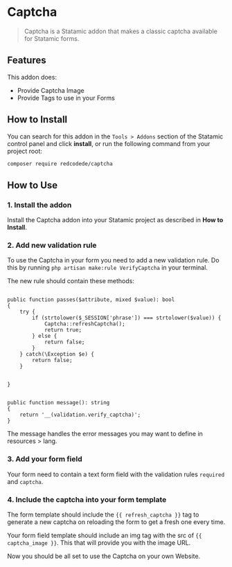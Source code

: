 # Captcha

> Captcha is a Statamic addon that makes a classic captcha available for Statamic forms.

## Features

This addon does:

- Provide Captcha Image
- Provide Tags to use in your Forms

## How to Install

You can search for this addon in the `Tools > Addons` section of the Statamic control panel and click **install**, or run the following command from your project root:

``` bash
composer require redcodede/captcha
```

## How to Use

### 1. Install the addon
Install the Captcha addon into your Statamic project as described in __How to Install__.

### 2. Add new validation rule
To use the Captcha in your form you need to add a new validation rule.
Do this by running `php artisan make:rule VerifyCaptcha` in your terminal.

The new rule should contain these methods:

<code>
public function passes($attribute, mixed $value): bool
{
    try {
        if (strtolower($_SESSION['phrase']) === strtolower($value)) {
            Captcha::refreshCaptcha();
            return true;
        } else {
            return false;
        }
    } catch(\Exception $e) {
        return false;
    }

}
</code>

<code>
public function message(): string
{
    return '__(validation.verify_captcha)';
}
</code>

The message handles the error messages you may want to define in resources > lang.

### 3. Add your form field
Your form need to contain a text form field with the validation rules `required` and `captcha`.

### 4. Include the captcha into your form template
The form template should include the `{{ refresh_captcha }}` tag to generate a new captcha on reloading the form to get a fresh one every time.

Your form field template should include an img tag with the src of `{{ captcha_image }}`. 
This that will provide you with the image URL.

Now you should be all set to use the Captcha on your own Website.
